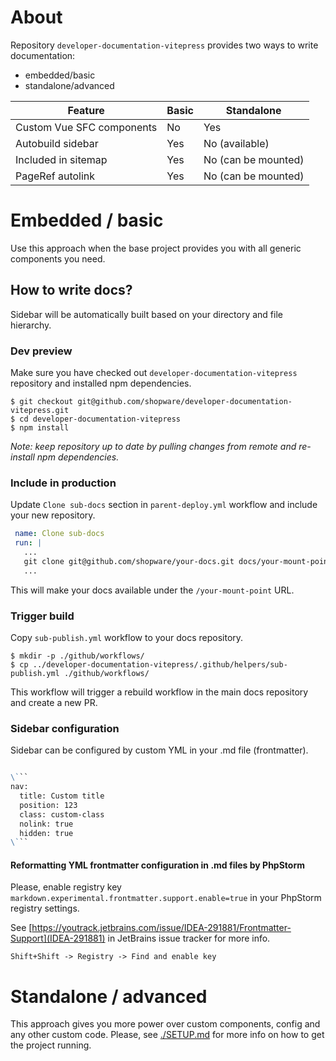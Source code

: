 # About

Repository `developer-documentation-vitepress` provides two ways to write documentation:

- embedded/basic
- standalone/advanced

| Feature                   | Basic | Standalone          |
|---------------------------|-------|---------------------|
| Custom Vue SFC components | No    | Yes                 |
| Autobuild sidebar         | Yes   | No (available)      |
| Included in sitemap       | Yes   | No (can be mounted) |
| PageRef autolink          | Yes   | No (can be mounted) |

# Embedded / basic

Use this approach when the base project provides you with all generic components you need.

## How to write docs?

Sidebar will be automatically built based on your directory and file hierarchy.

### Dev preview

Make sure you have checked out `developer-documentation-vitepress` repository and installed npm dependencies.

```shell
$ git checkout git@github.com/shopware/developer-documentation-vitepress.git
$ cd developer-documentation-vitepress
$ npm install
```

_Note: keep repository up to date by pulling changes from remote and re-install npm dependencies._

### Include in production

Update `Clone sub-docs` section in `parent-deploy.yml` workflow and include your new repository.

```yaml
 name: Clone sub-docs
 run: |
   ...
   git clone git@github.com/shopware/your-docs.git docs/your-mount-point
   ...
```

This will make your docs available under the `/your-mount-point` URL.

### Trigger build

Copy `sub-publish.yml` workflow to your docs repository.

```shell
$ mkdir -p ./github/workflows/
$ cp ../developer-documentation-vitepress/.github/helpers/sub-publish.yml ./github/workflows/
```

This workflow will trigger a rebuild workflow in the main docs repository and create a new PR.

### Sidebar configuration

Sidebar can be configured by custom YML in your .md file (frontmatter).

```markdown

\```
nav:
  title: Custom title
  position: 123
  class: custom-class
  nolink: true
  hidden: true
\```

```

#### Reformatting YML frontmatter configuration in .md files by PhpStorm

Please, enable registry key `markdown.experimental.frontmatter.support.enable=true` in your PhpStorm registry settings.

See [https://youtrack.jetbrains.com/issue/IDEA-291881/Frontmatter-Support](IDEA-291881) in JetBrains issue tracker for more info.

```
Shift+Shift -> Registry -> Find and enable key
```

# Standalone / advanced

This approach gives you more power over custom components, config and any other custom code. Please,
see [./SETUP.md](SETUP) for more info on how to get the project running.
